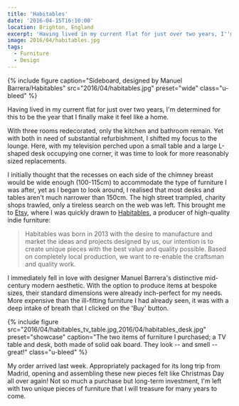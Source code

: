 ```yaml
---
title: 'Habitables'
date: '2016-04-15T16:10:00'
location: Brighton, England
excerpt: 'Having lived in my current flat for just over two years, I''m determined for this to be the year I finally make it feel like a home.'
image: 2016/04/habitables.jpg
tags:
  - Furniture
  - Design
---
```

{% include figure
  caption="Sideboard, designed by Manuel Barrera/Habitables"
  src="2016/04/habitables.jpg"
  preset="wide"
  class="u-bleed"
%}

Having lived in my current flat for just over two years, I'm determined for this to be the year that I finally make it feel like a home.

With three rooms redecorated, only the kitchen and bathroom remain. Yet with both in need of substantial refurbishment, I shifted my focus to the lounge. Here, with my television perched upon a small table and a large L-shaped desk occupying one corner, it was time to look for more reasonably sized replacements.

I initially thought that the recesses on each side of the chimney breast would be wide enough (100-115cm) to accommodate the type of furniture I was after, yet as I began to look around, I realised that most desks and tables aren't much narrower than 150cm. The high street trampled, charity shops trawled, only a tireless search on the web was left. This brought me to [Etsy][1], where I was quickly drawn to [Habitables][2], a producer of high-quality indie furniture:

> Habitables was born in 2013 with the desire to manufacture and market the ideas and projects designed by us, our intention is to create unique pieces with the best value and quality possible. Based on completely local production, we want to re-enable the craftsman and quality work.

I immediately fell in love with designer Manuel Barrera's distinctive mid-century modern aesthetic. With the option to produce items at bespoke sizes, their standard dimensions were already inch-perfect for my needs. More expensive than the ill-fitting furniture I had already seen, it was with a deep intake of breath that I clicked on the 'Buy' button.

{% include figure
  src="2016/04/habitables_tv_table.jpg,2016/04/habitables_desk.jpg"
  preset="showcase"
  caption="The two items of furniture I purchased; a TV table and desk, both made of solid oak board. They look -- and smell -- great!"
  class="u-bleed"
%}

My order arrived last week. Appropriately packaged for its long trip from Madrid, opening and assembling these new pieces felt like Christmas Day all over again! Not so much a purchase but long-term investment, I'm left with two unique pieces of furniture that I will treasure for many years to come.

[1]: https://www.etsy.com/c/home-and-living/furniture
[2]: https://www.etsy.com/shop/Habitables
